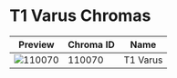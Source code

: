 # T1 Varus Chromas

| Preview | Chroma ID | Name |
|---------|-----------|------|
| ![110070](https://raw.communitydragon.org/latest/plugins/rcp-be-lol-game-data/global/default/v1/champion-chroma-images/110/110070.png) | 110070 | T1 Varus |